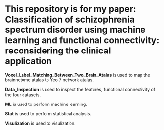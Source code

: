 # This repository is for my paper: Classification of schizophrenia spectrum disorder using machine learning and functional connectivity: reconsidering the clinical application

<font >**Voxel_Label_Matching_Between_Two_Brain_Atalas**</font> is used to map the brainnetome atalas to Yeo 7 network atalas.  

<font >**Data_Inspection**</font> is used to inspect the features, functional connectivity of the four datasets.    

<font >**ML**</font> is used to perform machine learning.  

<font >**Stat**</font> is used to perform statistical analysis.  

<font >**Visulization**</font> is used to visulization.   


